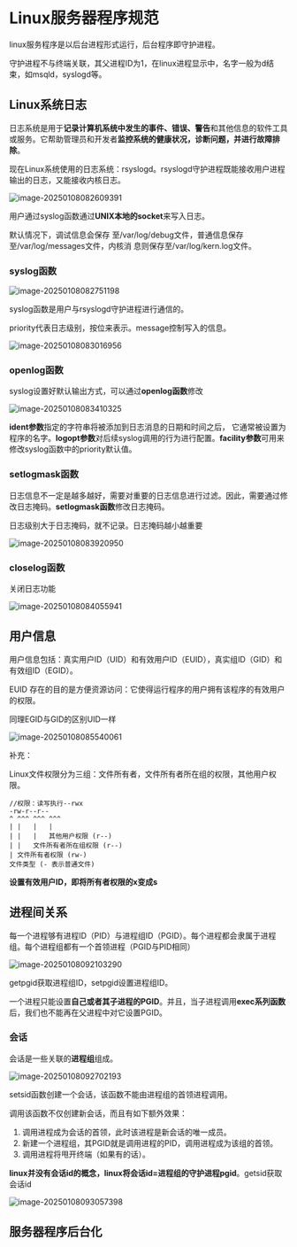 # Linux服务器程序规范



linux服务程序是以后台进程形式运行，后台程序即守护进程。

守护进程不与终端关联，其父进程ID为1，在linux进程显示中，名字一般为d结束，如msqld，syslogd等。

## Linux系统日志

日志系统是用于**记录计算机系统中发生的事件、错误、警告**和其他信息的软件工具或服务。它帮助管理员和开发者**监控系统的健康状况，诊断问题，并进行故障排除**。

现在Linux系统使用的日志系统：rsyslogd。rsyslogd守护进程既能接收用户进程输出的日志，又能接收内核日志。

![image-20250108082609391](https://gitee.com/tech-Hao/mac_picgo/raw/master/202501080826624.png)

用户通过syslog函数通过**UNIX本地的socket**来写入日志。

默认情况下，调试信息会保存 至/var/log/debug文件，普通信息保存至/var/log/messages文件，内核消 息则保存至/var/log/kern.log文件。

### syslog函数

![image-20250108082751198](https://gitee.com/tech-Hao/mac_picgo/raw/master/202501080827873.png)

syslog函数是用户与rsyslogd守护进程进行通信的。

priority代表日志级别，按位来表示。message控制写入的信息。

![image-20250108083016956](https://gitee.com/tech-Hao/mac_picgo/raw/master/202501080830765.png)

### openlog函数

syslog设置好默认输出方式，可以通过**openlog函数**修改

![image-20250108083410325](https://gitee.com/tech-Hao/mac_picgo/raw/master/202501080834216.png)

**ident参数**指定的字符串将被添加到日志消息的日期和时间之后， 它通常被设置为程序的名字。**logopt参数**对后续syslog调用的行为进行配置。**facility参数**可用来修改syslog函数中的priority默认值。

### setlogmask函数

日志信息不一定是越多越好，需要对重要的日志信息进行过滤。因此，需要通过修改日志掩码。**setlogmask函数**修改日志掩码。

日志级别大于日志掩码，就不记录。日志掩码越小越重要

![image-20250108083920950](https://gitee.com/tech-Hao/mac_picgo/raw/master/202501080839923.png)

### closelog函数

关闭日志功能

![image-20250108084055941](https://gitee.com/tech-Hao/mac_picgo/raw/master/202501080840795.png)

## 用户信息

用户信息包括：真实用户ID（UID）和有效用户ID（EUID），真实组ID（GID）和有效组ID（EGID）。

EUID 存在的目的是方便资源访问：它使得运行程序的用户拥有该程序的有效用户的权限。

同理EGID与GID的区别UID一样

![image-20250108085540061](https://gitee.com/tech-Hao/mac_picgo/raw/master/202501080855992.png)

补充：

Linux文件权限分为三组：文件所有者，文件所有者所在组的权限，其他用户权限。

```shell
//权限：读写执行--rwx
-rw-r--r--
^ ^^^ ^^^ ^^^
| |   |   |
| |   |   其他用户权限 (r--)
| |   文件所有者所在组权限 (r--)
| 文件所有者权限 (rw-)
文件类型 (- 表示普通文件)
```

**设置有效用户ID，即将所有者权限的x变成s**

## 进程间关系

每一个进程够有进程ID（PID）与进程组ID（PGID）。每个进程都会隶属于进程组。每个进程组都有一个首领进程（PGID与PID相同）

![image-20250108092103290](https://gitee.com/tech-Hao/mac_picgo/raw/master/202501080921179.png)

getpgid获取进程组ID，setpgid设置进程组ID。

一个进程只能设置**自己或者其子进程的PGID**。并且，当子进程调用**exec系列函数**后，我们也不能再在父进程中对它设置PGID。

### 会话

会话是一些关联的**进程组**组成。

![image-20250108092702193](https://gitee.com/tech-Hao/mac_picgo/raw/master/202501080927045.png)

setsid函数创建一个会话，该函数不能由进程组的首领进程调用。

调用该函数不仅创建新会话，而且有如下额外效果： 

1. 调用进程成为会话的首领，此时该进程是新会话的唯一成员。 
2. 新建一个进程组，其PGID就是调用进程的PID，调用进程成为该组的首领。 
3. 调用进程将甩开终端（如果有的话）。

**linux并没有会话id的概念，linux将会话id=进程组的守护进程pgid**。getsid获取会话id

![image-20250108093057398](https://gitee.com/tech-Hao/mac_picgo/raw/master/202501080930343.png)

## 服务器程序后台化

